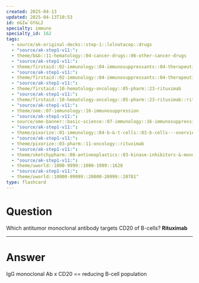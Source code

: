 ```yaml
---
created: 2025-04-13
updated: 2025-04-13T10:53
id: e&Iw`GY&L2
specialty: immuno
specialty_id: 162
tags:
  - source/ak-original-decks::step-1::lolnotacop::drugs
  - "source/ak-step1-v11:": 
  - theme/b&b::11-hematology::04-cancer-drugs::06-other-cancer-drugs
  - "source/ak-step1-v11:": 
  - theme/firstaid::02-immunology::04-immunosuppressants::04-therapeutic-antibodies
  - "source/ak-step1-v11:": 
  - theme/firstaid::02-immunology::04-immunosuppressants::04-therapeutic-antibodies::rituximab
  - "source/ak-step1-v11:": 
  - theme/firstaid::10-hematology-oncology::05-pharm::23-rituximab
  - "source/ak-step1-v11:": 
  - theme/firstaid::10-hematology-oncology::05-pharm::23-rituximab::rituximab
  - "source/ak-step1-v11:": 
  - theme/ome::07-immunology::16-immunosuppression
  - "source/ak-step1-v11:": 
  - source/ome-banner::basic-science::07-immunology::16-immunosuppression
  - "source/ak-step1-v11:": 
  - theme/pixorize::01-immunology::04-b-&-t-cells::03-b-cells---overview
  - "source/ak-step1-v11:": 
  - theme/pixorize::03-pharm::11-oncology::rituximab
  - "source/ak-step1-v11:": 
  - theme/sketchypharm::08-antineoplastics::03-kinase-inhibitors-&-monoclonal-antibodies::02-rituximab,-cetuximab,-bevacizumab,-alemtuzumab,-trastuzumab
  - "source/ak-step1-v11:": 
  - theme/uworld::1000-9999::1000-1999::1628
  - "source/ak-step1-v11:": 
  - theme/uworld::10000-99999::20000-20999::20781"
type: flashcard
---
```


# Question
Which antitumor monoclonal antibody targets CD20 of B-cells?   **Rituximab**

---

# Answer
IgG monoclonal Ab x CD20 == reducing B-cell population